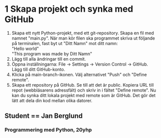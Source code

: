 # 1 Skapa projekt och synka med GitHub

1. Skapa ett nytt Python-projekt, med ett git-repository. Skapa en fil med namnet "main.py". När man kör filen ska programmet skriva ut följande på terminalen, fast byt ut "Ditt Namn" mot ditt namn:\
    "Hello world"\
    "This program was made by Ditt Namn"
2. Lägg till alla ändringar till en commit.
3. Öppna inställningarna: File → Settings → Version Control → GitHub. Lägg till ditt GitHub-konto.
4. Klicka på main-branch-ikonen. Välj alternativet "Push" och "Define remote".
5. Skapa ett repository på GitHub. Se till att det är public. Kopiera URL till repot (webbläsarens adressfält) och skriv in i fältet "Define remote". Nu kan du synka ditt lokala projekt med remote som är GitHub. Det gör det lätt att dela din kod mellan olika datorer.


## Student == Jan Berglund

### Programmering med Python, 20yhp
